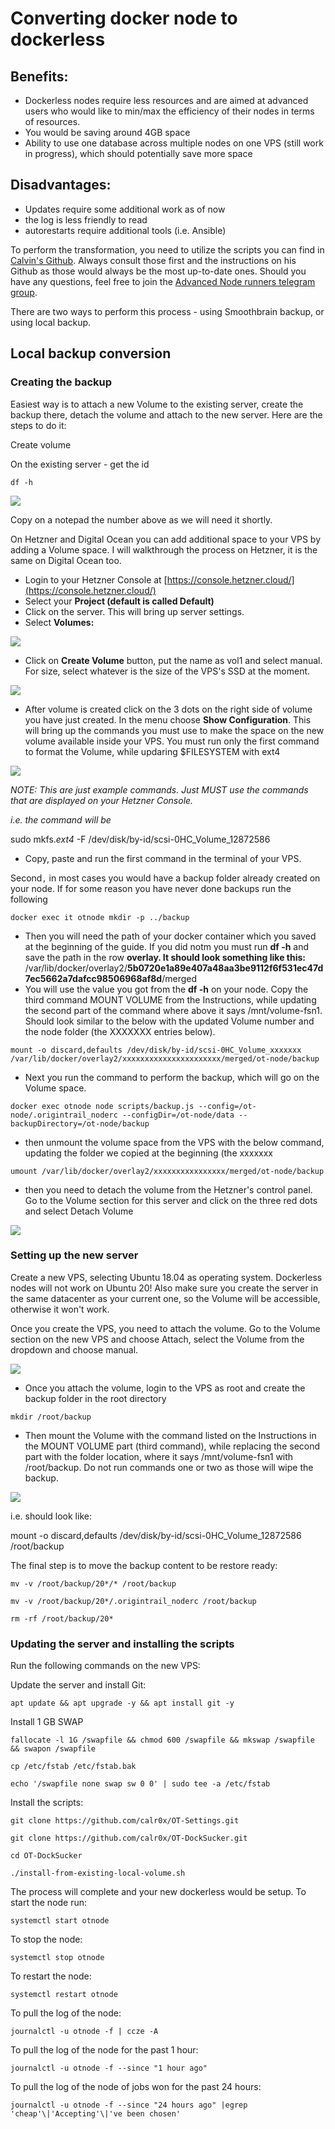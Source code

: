 # Converting docker node to dockerless

## Benefits: 

* Dockerless nodes require less resources and are aimed at advanced users who would like to min/max the efficiency of their nodes in terms of resources.
* You would be saving around 4GB space
* Ability to use one database across multiple nodes on one VPS \(still work in progress\), which should potentially save more space

## Disadvantages:

* Updates require some additional work as of now
* the log is less friendly to read
* autorestarts require additional tools \(i.e. Ansible\)

To perform the transformation, you need to utilize the scripts you can find in [Calvin's Github](https://github.com/calr0x/OT-DockSucker). Always consult those first and the instructions on his Github as those would always be the most up-to-date ones. Should you have any questions, feel free to join the [Advanced Node runners telegram group](https://t.me/otnodes).

There are two ways to perform this process - using Smoothbrain backup, or using local backup.

## Local backup conversion

### Creating the backup

Easiest way is to attach a new Volume to the existing server, create the backup there, detach the volume and attach to the new server. Here are the steps to do it:

Create volume

On the existing server - get the id

```text
df -h
```

![](../.gitbook/assets/image%20%2838%29.png)

Copy on a notepad the number above as we will need it shortly.

On Hetzner and Digital Ocean you can add additional space to your VPS by adding a Volume space. I will walkthrough the process on Hetzner, it is the same on Digital Ocean too.

* Login to your Hetzner Console at [https://console.hetzner.cloud/](https://console.hetzner.cloud/)
* Select your **Project \(default is called Default\)**
* Click on the server. This will bring up server settings.
* Select **Volumes:**

![](../.gitbook/assets/image%20%2813%29%20%281%29.png)

* Click on **Create Volume** button, put the name as vol1 and select manual. For size, select whatever is the size of the VPS's SSD at the moment. 

![](../.gitbook/assets/image%20%2841%29.png)

* After volume is created click on the 3 dots on the right side of volume you have just created. In the menu choose **Show Configuration**. This will bring up the commands you must use to make the space on the new volume available inside your VPS. You must run only the first command to format the Volume, while updaring $FILESYSTEM with ext4

![](../.gitbook/assets/image%20%2836%29.png)

_NOTE: This are just example commands. Just MUST use the commands that are displayed on your Hetzner Console._

_i.e. the command will be_

sudo mkfs._ext4_  -F /dev/disk/by-id/scsi-0HC\_Volume\_12872586

* Copy, paste and run the first command in the terminal of your VPS.

Second`,` in most cases you would have a backup folder already created on your node. If for some reason you have never done backups run the following

```text
docker exec it otnode mkdir -p ../backup
```

* Then you will need the path of your docker container which you saved at the beginning of the guide. If you did notm you must run **df -h** and save the path in the row **overlay. It should look something like this:** /var/lib/docker/overlay2/**5b0720e1a89e407a48aa3be9112f6f531ec47d7ec5662a7dafcc98506968af8d**/merged
* You will use the value you got from the **df -h** on your node. Copy the third command MOUNT VOLUME from the Instructions, while updating the second part of the command where above it says /mnt/volume-fsn1. Should look similar to the below with the updated Volume number and the node folder \(the XXXXXXX entries below\).

```text
mount -o discard,defaults /dev/disk/by-id/scsi-0HC_Volume_xxxxxxx /var/lib/docker/overlay2/xxxxxxxxxxxxxxxxxxxxxx/merged/ot-node/backup
```

* Next you run the command to perform the backup, which will go on the Volume space.

```text
docker exec otnode node scripts/backup.js --config=/ot-node/.origintrail_noderc --configDir=/ot-node/data --backupDirectory=/ot-node/backup
```

* then unmount the volume space from the VPS with the below command, updating the folder we copied at the beginning \(the xxxxxxx

```text
umount /var/lib/docker/overlay2/xxxxxxxxxxxxxxxx/merged/ot-node/backup
```

* then you need to detach the volume from the Hetzner's control panel. Go to the Volume section for this server and click on the three red dots and select Detach Volume

![](../.gitbook/assets/image%20%2839%29.png)

### Setting up the new server

Create a new VPS, selecting Ubuntu 18.04 as operating system. Dockerless nodes will not work on Ubuntu 20! Also make sure you create the server in the same datacenter as your current one, so the Volume will be accessible, otherwise it won't work.

Once you create the VPS, you need to attach the volume. Go to the Volume section on the new VPS and choose Attach, select the Volume from the dropdown and choose manual.

![](../.gitbook/assets/image%20%2842%29.png)

* Once you attach the volume, login to the VPS as root and create the backup folder in the root directory

```text
mkdir /root/backup
```

* Then mount the Volume with the command listed on the Instructions in the MOUNT VOLUME part \(third command\), while replacing the second part with the folder location, where it says /mnt/volume-fsn1 with /root/backup. Do not run commands one or two as those will wipe the backup.

![](../.gitbook/assets/image%20%2843%29.png)

i.e. should look like:

mount -o discard,defaults /dev/disk/by-id/scsi-0HC\_Volume\_12872586 /root/backup

The final step is to move the backup content to be restore ready:

```text
mv -v /root/backup/20*/* /root/backup
```

```text
mv -v /root/backup/20*/.origintrail_noderc /root/backup
```

```text
rm -rf /root/backup/20*
```

### Updating the server and installing the scripts

Run the following commands on the new VPS:

Update the server and install Git:

```text
apt update && apt upgrade -y && apt install git -y
```

Install 1 GB SWAP

```text
fallocate -l 1G /swapfile && chmod 600 /swapfile && mkswap /swapfile && swapon /swapfile
```

```text
cp /etc/fstab /etc/fstab.bak
```

```text
echo '/swapfile none swap sw 0 0' | sudo tee -a /etc/fstab
```

Install the scripts:

```text
git clone https://github.com/calr0x/OT-Settings.git
```

```text
git clone https://github.com/calr0x/OT-DockSucker.git
```

```text
cd OT-DockSucker
```

```text
./install-from-existing-local-volume.sh
```

The process will complete and your new dockerless would be setup. To start the node run:

```
systemctl start otnode
```

To stop the node:

```text
systemctl stop otnode
```

To restart the node:

```text
systemctl restart otnode
```

To pull the log of the node:

```text
journalctl -u otnode -f | ccze -A
```

To pull the log of the node for the past 1 hour:

```text
journalctl -u otnode -f --since "1 hour ago"
```

To pull the log of the node of jobs won for the past 24 hours:

```text
journalctl -u otnode -f --since "24 hours ago" |egrep 'cheap'\|'Accepting'\|'ve been chosen'
```

